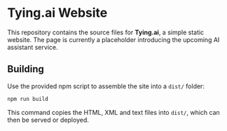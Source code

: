 # Tying.ai Website

This repository contains the source files for **Tying.ai**, a simple static website. The page is currently a placeholder introducing the upcoming AI assistant service.

## Building

Use the provided npm script to assemble the site into a `dist/` folder:

```bash
npm run build
```

This command copies the HTML, XML and text files into `dist/`, which can then be served or deployed.

